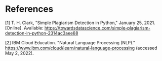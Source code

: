 # References

[1]	T. H. Clark, "Simple Plagiarism Detection in Python," January 25, 2021. [Online]. Available: https://towardsdatascience.com/simple-plagiarism-detection-in-python-2314ac3aee88

[2]	IBM Cloud Education. "Natural Language Processing (NLP)." https://www.ibm.com/cloud/learn/natural-language-processing (accessed May 2, 2022).
